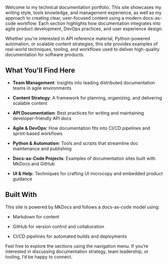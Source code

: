 Welcome to my technical documentation portfolio. This site showcases my writing style, tools knowledge, and management experience, as well as my approach to creating clear, user-focused content using a modern docs-as-code workflow. Each section highlights how documentation integrates into agile product development, DevOps practices, and user experience design.

Whether you're interested in API reference material, Python-powered automation, or scalable content strategies, this site provides examples of real-world techniques, tooling, and workflows used to deliver high-quality documentation for software products.

## What You'll Find Here
* **Team Management**: Insights into leading distributed documentation teams in agile environments

* **Content Strategy**: A framework for planning, organizing, and delivering scalable content

* **API Documentation**: Best practices for writing and maintaining developer-friendly API docs

* **Agile & DevOps**: How documentation fits into CI/CD pipelines and sprint-based workflows

* **Python & Automation**: Tools and scripts that streamline doc maintenance and publishing

* **Docs-as-Code Projects**: Examples of documentation sites built with MkDocs and GitHub

* **UI & Help**: Techniques for crafting UI microcopy and embedded product guidance

## Built With
This site is powered by MkDocs and follows a docs-as-code model using:

* Markdown for content

* GitHub for version control and collaboration

* CI/CD pipelines for automated builds and deployments

Feel free to explore the sections using the navigation menu. If you’re interested in discussing documentation strategy, team leadership, or tooling, I’d be happy to connect.
